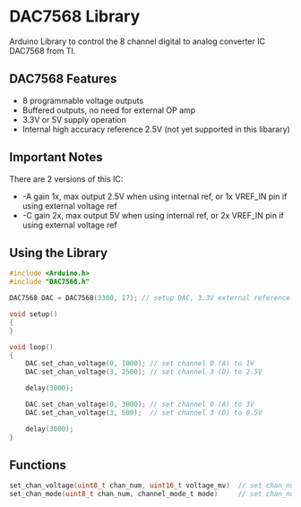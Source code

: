 # DAC7568 Library

Arduino Library to control the 8 channel digital to analog converter IC DAC7568 from TI.

## DAC7568 Features

* 8 programmable voltage outputs
* Buffered outputs, no need for external OP amp
* 3.3V or 5V supply operation
* Internal high accuracy reference 2.5V (not yet supported in this libarary)

## Important Notes

There are 2 versions of this IC:
* -A gain 1x, max output 2.5V when using internal ref, or 1x VREF_IN pin if using external voltage ref
* -C gain 2x, max output 5V when using internal ref, or 2x VREF_IN pin if using external voltage ref

## Using the Library

```c
#include <Arduino.h>
#include "DAC7568.h"

DAC7568 DAC = DAC7568(3300, 17); // setup DAC, 3.3V external reference (VREF_IN pin), pin 17 for SYNC

void setup()
{
}

void loop()
{
    DAC.set_chan_voltage(0, 1000); // set channel 0 (A) to 1V
    DAC.set_chan_voltage(3, 2500); // set channel 3 (D) to 2.5V

    delay(3000);

    DAC.set_chan_voltage(0, 3000); // set channel 0 (A) to 3V
    DAC.set_chan_voltage(3, 500);  // set channel 3 (D) to 0.5V

    delay(3000);
}
```

## Functions

```c
set_chan_voltage(uint8_t chan_num, uint16_t voltage_mv)  // set chan_num (0-7) to voltage_mv mv
set_chan_mode(uint8_t chan_num, channel_mode_t mode)     // set chan_num to mode (see enum in .h file for options) the DAC channels default to ON
```
